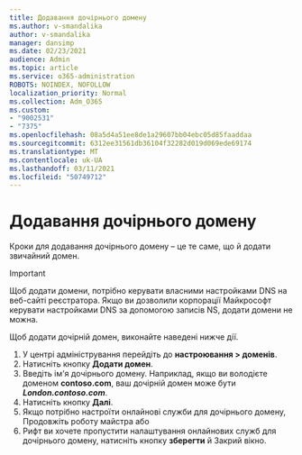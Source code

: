 ```yaml
---
title: Додавання дочірнього домену
ms.author: v-smandalika
author: v-smandalika
manager: dansimp
ms.date: 02/23/2021
audience: Admin
ms.topic: article
ms.service: o365-administration
ROBOTS: NOINDEX, NOFOLLOW
localization_priority: Normal
ms.collection: Adm_O365
ms.custom:
- "9002531"
- "7375"
ms.openlocfilehash: 08a5d4a51ee8de1a29607bb04ebc05d85faaddaa
ms.sourcegitcommit: 6312ee31561db36104f32282d019d069ede69174
ms.translationtype: MT
ms.contentlocale: uk-UA
ms.lasthandoff: 03/11/2021
ms.locfileid: "50749712"
---
```

# <a name="add-a-subdomain"></a>Додавання дочірнього домену

Кроки для додавання дочірнього домену – це те саме, що й додати звичайний домен. 

> [!IMPORTANT]
> Щоб додати домени, потрібно керувати власними настройками DNS на веб-сайті реєстратора. Якщо ви дозволили корпорації Майкрософт керувати настройками DNS за допомогою записів NS, додати домени не можна. 

Щоб додати дочірній домен, виконайте наведені нижче дії.

1. У центрі адміністрування перейдіть до **настроювання > доменів**.
2. Натисніть кнопку **Додати домен**.
3. Введіть ім'я дочірнього домену. Наприклад, якщо ви володієте доменом **contoso.com**, ваш дочірній домен може бути **_London.contoso.com_**.
4. Натисніть кнопку **Далі**.
5. Якщо потрібно настроїти онлайнові служби для дочірнього домену, Продовжіть роботу майстра або
6. Рифт ви хочете пропустити налаштування онлайнових служб для дочірнього домену, натисніть кнопку **зберегти** й Закрий вікно.

